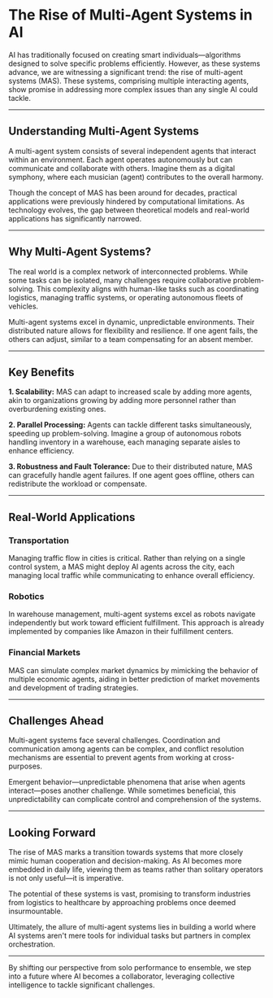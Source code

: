# The Rise of Multi-Agent Systems in AI

AI has traditionally focused on creating smart individuals—algorithms designed to solve specific problems efficiently. However, as these systems advance, we are witnessing a significant trend: the rise of multi-agent systems (MAS). These systems, comprising multiple interacting agents, show promise in addressing more complex issues than any single AI could tackle.

---

## Understanding Multi-Agent Systems

A multi-agent system consists of several independent agents that interact within an environment. Each agent operates autonomously but can communicate and collaborate with others. Imagine them as a digital symphony, where each musician (agent) contributes to the overall harmony.

Though the concept of MAS has been around for decades, practical applications were previously hindered by computational limitations. As technology evolves, the gap between theoretical models and real-world applications has significantly narrowed.

---

## Why Multi-Agent Systems?

The real world is a complex network of interconnected problems. While some tasks can be isolated, many challenges require collaborative problem-solving. This complexity aligns with human-like tasks such as coordinating logistics, managing traffic systems, or operating autonomous fleets of vehicles.

Multi-agent systems excel in dynamic, unpredictable environments. Their distributed nature allows for flexibility and resilience. If one agent fails, the others can adjust, similar to a team compensating for an absent member.

---

## Key Benefits

**1. Scalability:**
MAS can adapt to increased scale by adding more agents, akin to organizations growing by adding more personnel rather than overburdening existing ones.

**2. Parallel Processing:**
Agents can tackle different tasks simultaneously, speeding up problem-solving. Imagine a group of autonomous robots handling inventory in a warehouse, each managing separate aisles to enhance efficiency.

**3. Robustness and Fault Tolerance:**
Due to their distributed nature, MAS can gracefully handle agent failures. If one agent goes offline, others can redistribute the workload or compensate.

---

## Real-World Applications

### Transportation

Managing traffic flow in cities is critical. Rather than relying on a single control system, a MAS might deploy AI agents across the city, each managing local traffic while communicating to enhance overall efficiency.

### Robotics

In warehouse management, multi-agent systems excel as robots navigate independently but work toward efficient fulfillment. This approach is already implemented by companies like Amazon in their fulfillment centers.

### Financial Markets

MAS can simulate complex market dynamics by mimicking the behavior of multiple economic agents, aiding in better prediction of market movements and development of trading strategies.

---

## Challenges Ahead

Multi-agent systems face several challenges. Coordination and communication among agents can be complex, and conflict resolution mechanisms are essential to prevent agents from working at cross-purposes.

Emergent behavior—unpredictable phenomena that arise when agents interact—poses another challenge. While sometimes beneficial, this unpredictability can complicate control and comprehension of the systems.

---

## Looking Forward

The rise of MAS marks a transition towards systems that more closely mimic human cooperation and decision-making. As AI becomes more embedded in daily life, viewing them as teams rather than solitary operators is not only useful—it is imperative.

The potential of these systems is vast, promising to transform industries from logistics to healthcare by approaching problems once deemed insurmountable.

Ultimately, the allure of multi-agent systems lies in building a world where AI systems aren't mere tools for individual tasks but partners in complex orchestration.

---

By shifting our perspective from solo performance to ensemble, we step into a future where AI becomes a collaborator, leveraging collective intelligence to tackle significant challenges.